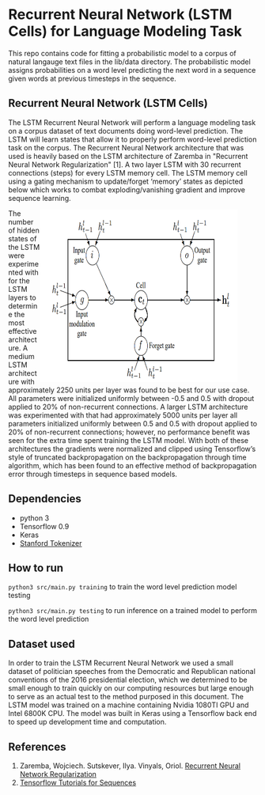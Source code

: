 # Recurrent Neural Network (LSTM Cells) for Language Modeling Task

This repo contains code for fitting a probabilistic model to a corpus of natural langauge text files in the lib/data directory. The probabilistic model assigns probabilities on a word level predicting the next word in a sequence given words at previous timesteps in the sequence.


## Recurrent Neural Network (LSTM Cells)
The LSTM Recurrent Neural Network will perform a language modeling task on a corpus dataset of text documents doing word-level prediction. The LSTM will learn states that allow it to properly perform word-level prediction task on the corpus. The Recurrent Neural Network architecture that was used is heavily based on the LSTM architecture of Zaremba in "Recurrent Neural Network Regularization" [1]. A two layer LSTM with 30 recurrent connections (steps) for every LSTM memory cell. The LSTM memory cell using a gating mechanism to update/forget ‘memory’ states as depicted below which works to combat exploding/vanishing gradient and improve sequence learning.
<figure>
<img src="lib/visualizations/LSTM_memoryCell.PNG" height="350px" width="400px" align="right">
</figure>
The number of hidden states of the LSTM were experimented with for the LSTM layers to determine the most effective architecture. A medium LSTM architecture with approximately 2250 units per layer was found to be best for our use case. All parameters were initialized uniformly between -0.5 and 0.5 with dropout applied to 20% of non-recurrent connections. A larger LSTM architecture was experimented with that had approximately 5000 units per layer all parameters initialized uniformly between 0.5 and 0.5 with dropout applied to 20% of non-recurrent connections; however, no performance benefit was seen for the extra time spent training the LSTM model. With both of these architectures the gradients were normalized and clipped using Tensorflow’s style of truncated backpropagation on the backpropagation through time algorithm, which has been found to an effective method of backpropagation error through timesteps in sequence based models.

## Dependencies
* python 3
* Tensorflow 0.9
* Keras
* [Stanford Tokenizer](https://nlp.stanford.edu/software/tokenizer.html)

## How to run
`python3 src/main.py training` to train the word level prediction model testing

`python3 src/main.py testing` to run inference on a trained model to perform the word level prediction

## Dataset used

In order to train the LSTM Recurrent Neural Network we used a small dataset of politician speeches from the Democratic and Republican national conventions of the 2016 presidential election, which we determined to be small enough to train quickly on our computing resources but large enough to serve as an actual test to the method purposed in this document. The LSTM model was trained on a machine containing Nvidia 1080TI GPU and Intel 6800K CPU. The model was built in Keras using a Tensorflow back end to speed up development time and computation.

## References
1) Zaremba, Wojciech. Sutskever, Ilya. Vinyals, Oriol. [Recurrent Neural Network Regularization](https://arxiv.org/abs/1409.2329)
2) [Tensorflow Tutorials for Sequences](https://www.tensorflow.org/tutorials/recurrent)
